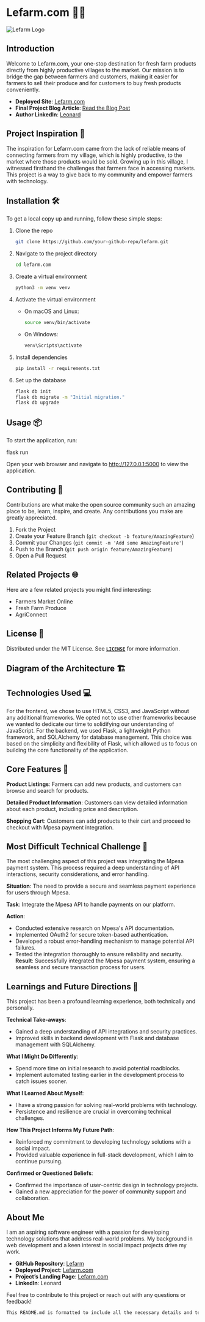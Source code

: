 # Lefarm.com 🚜🌾

![Lefarm Logo](path/to/logo.png)

## Introduction

Welcome to Lefarm.com, your one-stop destination for fresh farm products directly from highly productive villages to the market. Our mission is to bridge the gap between farmers and customers, making it easier for farmers to sell their produce and for customers to buy fresh products conveniently.

- **Deployed Site**: [Lefarm.com](https://www.lesafy.tech/)
- **Final Project Blog Article**: [Read the Blog Post](https://www.yourblogsite.com/lefarm-blog-post)
- **Author LinkedIn**: [Leonard](https://www.linkedin.com/in/leonard-profile)

## Project Inspiration 🌱

The inspiration for Lefarm.com came from the lack of reliable means of connecting farmers from my village, which is highly productive, to the market where those products would be sold. Growing up in this village, I witnessed firsthand the challenges that farmers face in accessing markets. This project is a way to give back to my community and empower farmers with technology.

## Installation 🛠️

To get a local copy up and running, follow these simple steps:

1. Clone the repo
   ```sh
   git clone https://github.com/your-github-repo/lefarm.git

2. Navigate to the project directory
     ```sh
   cd lefarm.com

3. Create a virtual environment
     ```sh
   python3 -m venv venv

4. Activate the virtual environment

   - On macOS and Linux:
      ```sh
      source venv/bin/activate

   - On Windows:
      ```sh
      venv\Scripts\activate

5. Install dependencies
   ```sh
   pip install -r requirements.txt

6. Set up the database
   ```sh
   flask db init
   flask db migrate -m "Initial migration."
   flask db upgrade

## Usage 📦

To start the application, run:

   flask run

Open your web browser and navigate to http://127.0.0.1:5000 to view the application.

## Contributing 🤝
Contributions are what make the open source community such an amazing place to be, learn, inspire, and create. Any contributions you make are greatly appreciated.

1. Fork the Project
2. Create your Feature Branch (`git checkout -b feature/AmazingFeature`)
3. Commit your Changes (`git commit -m 'Add some AmazingFeature'`)
4. Push to the Branch (`git push origin feature/AmazingFeature`)
5. Open a Pull Request

## Related Projects 🌐

Here are a few related projects you might find interesting:

- Farmers Market Online
- Fresh Farm Produce
- AgriConnect
## License 📄
Distributed under the MIT License. See [**`LICENSE`**](https://github.com/lenny1-ux/lefarm/blob/main/LICENSE) for more information.

## Diagram of the Architecture 🏗️

## Technologies Used 💻
For the frontend, we chose to use HTML5, CSS3, and JavaScript without any additional frameworks. We opted not to use other frameworks because we wanted to dedicate our time to solidifying our understanding of JavaScript. For the backend, we used Flask, a lightweight Python framework, and SQLAlchemy for database management. This choice was based on the simplicity and flexibility of Flask, which allowed us to focus on building the core functionality of the application.

## Core Features 🌟

**Product Listings**: Farmers can add new products, and customers can browse and search for products.

**Detailed Product Information**: Customers can view detailed information about each product, including price and description.

**Shopping Cart**: Customers can add products to their cart and proceed to checkout with Mpesa payment integration.

## Most Difficult Technical Challenge 🧩

The most challenging aspect of this project was integrating the Mpesa payment system. This process required a deep understanding of API interactions, security considerations, and error handling.

**Situation**: The need to provide a secure and seamless payment experience for users through Mpesa.

**Task**: Integrate the Mpesa API to handle payments on our platform.

**Action**:

- Conducted extensive research on Mpesa's API documentation.
- Implemented OAuth2 for secure token-based authentication.
- Developed a robust error-handling mechanism to manage potential API failures.
- Tested the integration thoroughly to ensure reliability and security.
**Result**: Successfully integrated the Mpesa payment system, ensuring a seamless and secure transaction process for users.

## Learnings and Future Directions 🚀
This project has been a profound learning experience, both technically and personally.

**Technical Take-aways**:
- Gained a deep understanding of API integrations and security practices.
- Improved skills in backend development with Flask and database management with SQLAlchemy.
  
**What I Might Do Differently**:
- Spend more time on initial research to avoid potential roadblocks.
- Implement automated testing earlier in the development process to catch issues sooner.
  
**What I Learned About Myself**:
- I have a strong passion for solving real-world problems with technology.
- Persistence and resilience are crucial in overcoming technical challenges.
  
**How This Project Informs My Future Path**:
- Reinforced my commitment to developing technology solutions with a social impact.
- Provided valuable experience in full-stack development, which I aim to continue pursuing.
  
**Confirmed or Questioned Beliefs**:
- Confirmed the importance of user-centric design in technology projects.
- Gained a new appreciation for the power of community support and collaboration.

## About Me
I am an aspiring software engineer with a passion for developing technology solutions that address real-world problems. My background in web development and a keen interest in social impact projects drive my work.

- **GitHub Repository**: [Lefarm](https://github.com/lenny1-ux/lefarm/tree/main)
- **Deployed Project**: [Lefarm.com](https://www.lesafy.tech/)
- **Project’s Landing Page**: [Lefarm.com](https://lenny1-ux.github.io/Project-Landing-Page/index.html)
- **LinkedIn**: Leonard

Feel free to contribute to this project or reach out with any questions or feedback!

```sh
This README.md is formatted to include all the necessary details and tells the story of my project in an engaging and informative way.
